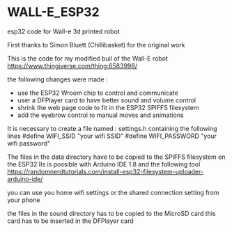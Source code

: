 # WALL-E_ESP32
esp32 code for Wall-e 3d printed robot

First thanks to Simon Bluett (Chillibasket) for the original work

This is the code for my modified buil of the Wall-E robot
https://www.thingiverse.com/thing:6583998/


the following changes were made :
- use the ESP32 Wroom chip to control and communicate
- user a DFPlayer card to have better sound and volume control
- shrink the web page code to fit in the ESP32 SPIFFS filesystem
- add the eyebrow control to manual moves and animations

It is necessary to create a file named : settings.h containing the following lines
#define WIFI_SSID "your wifi SSID"
#define WIFI_PASSWORD "your wifi password"

The files in the data directory have to be copied to the SPIFFS filesystem on the ESP32
IIs is possible with Arduino IDE 1.8 and the following tool https://randomnerdtutorials.com/install-esp32-filesystem-uploader-arduino-ide/

you can use you home wifi settings or the shared connection setting from your phone

the files in the sound directory has to be copied to the MicroSD card
this card has to be inserted in the DFPlayer card
